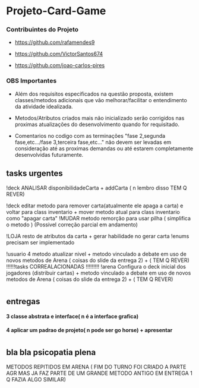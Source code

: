# Projeto-Card-Game

### Contribuintes do Projeto

- https://github.com/rafamendes9

- https://github.com/VictorSantos674

- https://github.com/joao-carlos-pires


### OBS Importantes

- Além dos requisitos especificados na questão proposta, existem classes/metodos adicionais que vão melhorar/facilitar o entendimento da atividade idealizada.


- Metodos/Atributos criados mais não inicializado serão corrigidos nas proximas atualizações do desenvolvimento quando for requisitado. 

- Comentarios no codigo com as terminações "fase 2,segunda fase,etc.../fase 3,terceira fase,etc..." não devem ser levadas em consideração até as proximas demandas ou até estarem completamente desenvolvidas futuramente.




## tasks urgentes

!deck ANALISAR disponibilidadeCarta + addCarta ( n lembro disso TEM Q REVER)

!deck editar metodo para remover carta(atualmente ele apaga a carta) e voltar para class inventario + mover metodo atual para class inventario como "apagar carta"
!MUDAR metodo remorção para usar pilha ( simplifica o metodo ) (Possivel correção parcial em andamento)


!LOJA  resto de atributos da carta + gerar habilidade no gerar carta
!enums  precisam ser implementado



!usuario  4 metodo atualizar nivel +  metodo vinculado a debate em uso de novos metodos de Arena ( coisas do slide da entrega 2) + ( TEM Q REVER)
!!!!!!tasks CORREALACIONADAS !!!!!!!!!
!arena Configura o deck inicial dos jogadores (distribuir cartas) +  metodo vinculado a debate em uso de novos metodos de Arena ( coisas do slide da entrega 2) + ( TEM Q REVER)




#

## entregas

#### 3 classe abstrata e interface( n é a interface grafica)

#### 4 aplicar um padrao de projeto( n pode ser go horse) + apresentar

#

## bla bla psicopatia plena


METODOS REPITIDOS EM ARENA ( FIM DO TURNO FOI CRIADO A PARTE AGR MAS JA FAZ PARTE DE UM GRANDE METODO ANTIGO EM ENTREGA 1 Q FAZIA ALGO SIMILAR)